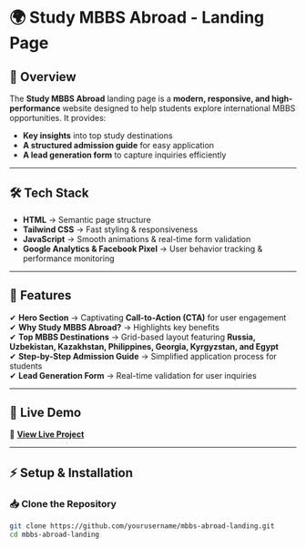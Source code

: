 # 🌍 Study MBBS Abroad - Landing Page  

## 📌 Overview  
The **Study MBBS Abroad** landing page is a **modern, responsive, and high-performance** website designed to help students explore international MBBS opportunities. It provides:  
- **Key insights** into top study destinations  
- **A structured admission guide** for easy application  
- **A lead generation form** to capture inquiries efficiently  

---

## 🛠️ Tech Stack  
- **HTML** → Semantic page structure  
- **Tailwind CSS** → Fast styling & responsiveness  
- **JavaScript** → Smooth animations & real-time form validation  
- **Google Analytics & Facebook Pixel** → User behavior tracking & performance monitoring  

---

## 🚀 Features  
✔ **Hero Section** → Captivating **Call-to-Action (CTA)** for user engagement  
✔ **Why Study MBBS Abroad?** → Highlights key benefits  
✔ **Top MBBS Destinations** → Grid-based layout featuring **Russia, Uzbekistan, Kazakhstan, Philippines, Georgia, Kyrgyzstan, and Egypt**  
✔ **Step-by-Step Admission Guide** → Simplified application process for students  
✔ **Lead Generation Form** → Real-time validation for user inquiries  

---

## 📎 Live Demo  
🔗 [**View Live Project**](https://calm-praline-9094dc.netlify.app/)  


---

## ⚡ Setup & Installation  

### 📥 Clone the Repository  
```bash
git clone https://github.com/yourusername/mbbs-abroad-landing.git  
cd mbbs-abroad-landing  
